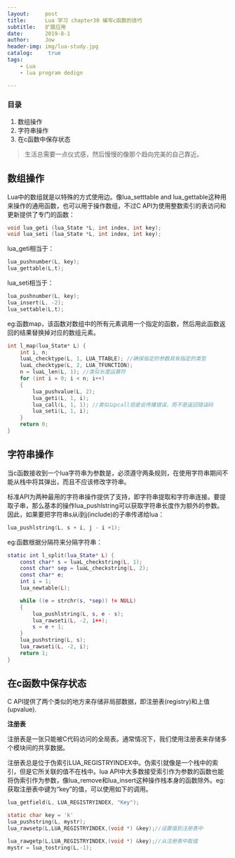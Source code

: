 ```yaml
---
layout:     post
title:      Lua 学习 chapter30 编写c函数的技巧
subtitle:   扩展应用
date:       2019-8-1
author:     Jow
header-img: img/lua-study.jpg
catalog: 	 true 
tags:
    - Lua
    - lua program dedign

---
```


### 目录
1. 数组操作
2. 字符串操作
3. 在c函数中保存状态


> 生活总需要一点仪式感，然后慢慢的像那个趋向完美的自己靠近。

## 数组操作

Lua中的数组就是以特殊的方式使用边。像lua_setttable and lua_gettable这种用来操作的通用函数，也可以用于操作数组，不过C API为使用整数索引的表访问和更新提供了专门的函数：

```c
void lua_geti (lua_State *L, int index, int key);
void lua_seti (lua_State *L, int index, int key);
```
lua_geti相当于：

```c
lua_pushnumber(L, key);
lua_gettable(L,t);
```

lua_seti相当于：

```c
lua_pushnumber(L, key);
lua_insert(L, -2);
lua_settable(L,t);
```

eg:函数map，该函数对数组中的所有元素调用一个指定的函数，然后用此函数返回的结果替换掉对应的数组元素。

```c
int l_map(lua_State* L) {
	int i, n;
	luaL_checktype(L, 1, LUA_TTABLE); //确保指定的参数具有指定的类型
	luaL_checktype(L, 2, LUA_TFUNCTION);
	n = luaL_len(L, 1); //类似长度运算符
	for (int i = 0; i < n; i++)
	{
		lua_pushvalue(L, 2);
		lua_geti(L, 1, i);
		lua_call(L, 1, 1); //类似以pcall但是会传播错误，而不是返回错误码
		lua_seti(L, 1, i);
	}
	return 0;
}
```

## 字符串操作

当c函数接收到一个lua字符串为参数是，必须遵守两条规则，在使用字符串期间不能从栈中将其弹出，而且不应该修改字符串。

标准API为两种最用的字符串操作提供了支持，即字符串提取和字符串连接。要提取子串，那么基本的操作lua_pushlstring可以获取字符串长度作为额外的参数。因此，如果要把字符串s从i到j(include)的子串传递给lua：

```c
lua_pushlstring(L, s + i, j - i +1);
```

eg:函数根据分隔符来分隔字符串：

```lua
static int l_split(lua_State* L) {
	const char* s = luaL_checkstring(L, 1);
	const char* sep = luaL_checkstring(L, 2);
	const char* e;
	int i = 1;
	lua_newtable(L);

	while ((e = strchr(s, *sep)) != NULL)
	{
		lua_pushlstring(L, s, e - s);
		lua_rawseti(L, -2, i++);
		s = e + 1;
	}
	lua_pushstring(L, s);
	lua_rawseti(L, -2, i);
	return 1;
}
```

## 在c函数中保存状态

C API提供了两个类似的地方来存储非局部数据，即注册表(registry)和上值(upvalue).

**注册表**

注册表是一张只能被C代码访问的全局表。通常情况下，我们使用注册表来存储多个模块间的共享数据。

注册表总是位于伪索引LUA_REGISTRYINDEX中。伪索引就像是一个栈中的索引，但是它所关联的值不在栈中。lua API中大多数接受索引作为参数的函数也能将伪索引作为参数，像lua_remove和lua_insert这种操作栈本身的函数除外。eg:获取注册表中键为“key”的值，可以使用如下的调用。

```c
lua_getfield(L, LUA_REGISTRYINDEX, "Key");

static char key = 'k'
lua_pushstring(L, mystr);
lua_rawsetp(L,LUA_REGISTRYINDEX,(void *) &key);//设置值到注册表中

lua_rawgetp(L,LUA_REGISTRYINDEX,(void *) &key);//从注册表中取值
mystr = lua_tostring(L,-1);
```

